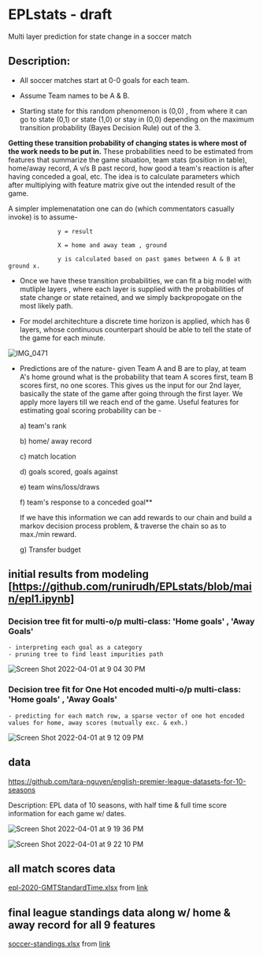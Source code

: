 # EPLstats - draft 
Multi layer prediction for state change in a soccer match


## Description:

- All soccer matches start at 0-0 goals for each team. 

- Assume Team names to be A & B.

- Starting state for this random phenomenon is (0,0) , from where it can go to state 
  (0,1) or state (1,0) or stay in (0,0) depending on the maximum transition probability 
  (Bayes Decision Rule) out of the 3. 

**Getting these transition probability of changing states is where most of the work 
  needs to be put in.** These probabilities need to be estimated from features that 
  summarize the game situation, team stats (position in table), home/away record, A v/s B past record,
  how good a team's reaction is after having conceded a goal, etc. 
  The idea is to calculate parameters which after multiplying with feature matrix give out the intended result of the game.
  
A simpler implemenatation one can do (which commentators casually invoke) is to assume-

                  y = result 
                  
                  X = home and away team , ground  
                  
                  y is calculated based on past games between A & B at ground x.  
  
- Once we have these transition probabilities, we can fit a big model with mutliple layers
  , where each layer is supplied with the probabilities of state change or state retained, 
  and we simply backpropogate on the most likely path. 
  
- For model architechture a discrete time horizon is applied, which has 6 layers, 
  whose continuous counterpart should be able to tell the state of the game for each minute.


![IMG_0471](https://user-images.githubusercontent.com/96305841/149665581-909c3511-2a01-42ce-b404-3148d16a41e0.jpg)

- Predictions are of the nature- 
  given Team A and B are to play, at team A's home ground
  what is the probability that team A scores first, team B scores first, no one scores.
  This gives us the input for our 2nd layer, basically the state of the game after going 
  through the first layer. We apply more layers till we reach end of the game. 
  Useful features for estimating goal scoring probability can be - 
  
  a) team's rank 
  
  b) home/ away record
  
  c) match location
  
  d) goals scored, goals against
  
  e) team wins/loss/draws 
 
  f) team's response to a conceded goal** 
     
     If we have this information we can add rewards to our chain and build a markov decision process problem, 
     & traverse the chain so as to max./min reward.
  
  g) Transfer budget   
  

## initial results from modeling [https://github.com/runirudh/EPLstats/blob/main/epl1.ipynb]

### Decision tree fit for multi-o/p multi-class: 'Home goals' , 'Away Goals' 
    - interpreting each goal as a category
    - pruning tree to find least impurities path
![Screen Shot 2022-04-01 at 9 04 30 PM](https://user-images.githubusercontent.com/96305841/161358242-9bf98d16-c4a5-4b6d-bebf-866c21ceceff.png)

### Decision tree fit for One Hot encoded multi-o/p multi-class: 'Home goals' , 'Away Goals'
    - predicting for each match row, a sparse vector of one hot encoded values for home, away scores (mutually exc. & exh.)

![Screen Shot 2022-04-01 at 9 12 09 PM](https://user-images.githubusercontent.com/96305841/161359538-fb7a6234-73b6-4822-9204-d533632253f6.png)


## data 
https://github.com/tara-nguyen/english-premier-league-datasets-for-10-seasons

Description: EPL data of 10 seasons, with half time & full time score information for each game w/ dates.


![Screen Shot 2022-04-01 at 9 19 36 PM](https://user-images.githubusercontent.com/96305841/161359888-ee970bb1-915f-4e82-9d0c-80422a7ad53b.png)

![Screen Shot 2022-04-01 at 9 22 10 PM](https://user-images.githubusercontent.com/96305841/161360000-e11a058e-a7d0-4503-88c5-59d61de1628e.png)

## all match scores data
[epl-2020-GMTStandardTime.xlsx](https://github.com/runirudh/EPLstats/files/7877241/epl-2020-GMTStandardTime.xlsx) from [link](https://fixturedownload.com/results/epl-2020)

## final league standings data along w/ home & away record for all 9 features
[soccer-standings.xlsx](https://github.com/runirudh/EPLstats/files/7879089/soccer-standings.xlsx) from [link](https://www.rotowire.com/soccer/league-table.php?season=2020)




